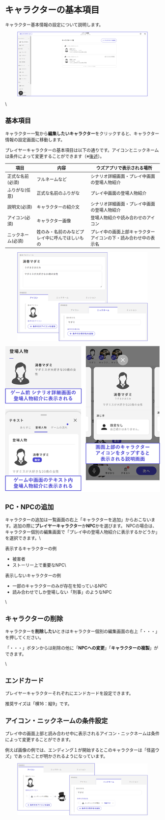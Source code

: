 # キャラクターの基本項目

キャラクター基本情報の設定について説明します。

<figure><img src="../../.gitbook/assets/image (169).png" alt=""><figcaption></figcaption></figure>

\\

## 基本項目

キャラクター一覧から**編集したいキャラクター**をクリックすると、キャラクター情報の設定画面に移動します。

プレイヤーキャラクターの基本項目は以下の通りです。アイコンとニックネームは条件によって変更することができます（※[後述](basic.md#aikonnikkunmuno)）。

| 項目         | 内容                      | ウズアプリで表示される場所                    |
| ---------- | ----------------------- | -------------------------------- |
| 正式な名前(必須)  | フルネームなど                 | シナリオ詳細画面・プレイ中画面の登場人物紹介           |
| ふりがな(任意)　　 | 正式な名前のふりがな              | プレイ中画面の登場人物紹介                    |
| 説明文(必須)    | キャラクターの紹介文              | シナリオ詳細画面・プレイ中画面の登場人物紹介           |
| アイコン(必須)   | キャラクター画像                | 登場人物紹介や読み合わせのアイコン                |
| ニックネーム(必須) | 姓のみ・名前のみなどプレイ中に呼んでほしいもの | プレイ中の画面上部キャラクターアイコンの下・読み合わせ中の表示名 |

<figure><img src="../../.gitbook/assets/image (1) (1) (1) (1) (1) (1) (1) (1) (1) (1) (1) (1) (2) (1).png" alt=""><figcaption></figcaption></figure>

![](../../images/character2.png)

## PC・NPCの追加

キャラクターの追加は一覧画面の右上「キャラクターを追加」からおこないます。追加の際に**プレイヤーキャラクター**か**NPC**かを選びます。 NPCの場合は、キャラクター個別の編集画面で「プレイ中の登場人物紹介に表示するかどうか」を選択できます。\\

表示するキャラクターの例

* 被害者
* ストーリー上で重要なNPC\\

表示しないキャラクターの例

* 一部のキャラクターのみが存在を知っているNPC
* 読み合わせでしか登場しない「刑事」のようなNPC

\\

## キャラクターの削除

キャラクターを**削除したい**ときはキャラクター個別の編集画面の右上「・・・」を押してください。

「・・・」ボタンからは削除の他に「**NPCへの変更**」「**キャラクターの複製**」ができます。

\\

## エンドカード

プレイヤーキャラクターそれぞれにエンドカードを設定できます。

推奨サイズは「横16：縦9」です。

## アイコン・ニックネームの条件設定

プレイ中の画面上部と読み合わせ中に表示されるアイコン・ニックネームは条件によって変更することができます。

例えば画像の例では、エンディング１が開始するとこのキャラクターは「怪盗ウズ」であったことが明かされるようになっています。

<figure><img src="../../.gitbook/assets/image (2) (1) (1) (1) (1) (1) (1) (1) (1) (2) (1).png" alt=""><figcaption></figcaption></figure>
